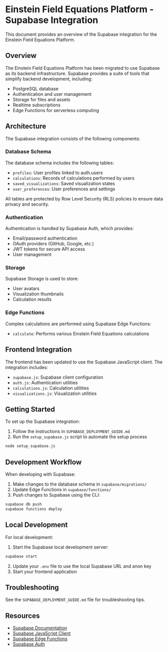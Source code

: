 # Einstein Field Equations Platform - Supabase Integration

This document provides an overview of the Supabase integration for the Einstein Field Equations Platform.

## Overview

The Einstein Field Equations Platform has been migrated to use Supabase as its backend infrastructure. Supabase provides a suite of tools that simplify backend development, including:

- PostgreSQL database
- Authentication and user management
- Storage for files and assets
- Realtime subscriptions
- Edge Functions for serverless computing

## Architecture

The Supabase integration consists of the following components:

### Database Schema

The database schema includes the following tables:

- `profiles`: User profiles linked to auth.users
- `calculations`: Records of calculations performed by users
- `saved_visualizations`: Saved visualization states
- `user_preferences`: User preferences and settings

All tables are protected by Row Level Security (RLS) policies to ensure data privacy and security.

### Authentication

Authentication is handled by Supabase Auth, which provides:

- Email/password authentication
- OAuth providers (GitHub, Google, etc.)
- JWT tokens for secure API access
- User management

### Storage

Supabase Storage is used to store:

- User avatars
- Visualization thumbnails
- Calculation results

### Edge Functions

Complex calculations are performed using Supabase Edge Functions:

- `calculate`: Performs various Einstein Field Equations calculations

## Frontend Integration

The frontend has been updated to use the Supabase JavaScript client. The integration includes:

- `supabase.js`: Supabase client configuration
- `auth.js`: Authentication utilities
- `calculations.js`: Calculation utilities
- `visualizations.js`: Visualization utilities

## Getting Started

To set up the Supabase integration:

1. Follow the instructions in `SUPABASE_DEPLOYMENT_GUIDE.md`
2. Run the `setup_supabase.js` script to automate the setup process

```bash
node setup_supabase.js
```

## Development Workflow

When developing with Supabase:

1. Make changes to the database schema in `supabase/migrations/`
2. Update Edge Functions in `supabase/functions/`
3. Push changes to Supabase using the CLI:

```bash
supabase db push
supabase functions deploy
```

## Local Development

For local development:

1. Start the Supabase local development server:

```bash
supabase start
```

2. Update your `.env` file to use the local Supabase URL and anon key
3. Start your frontend application

## Troubleshooting

See the `SUPABASE_DEPLOYMENT_GUIDE.md` file for troubleshooting tips.

## Resources

- [Supabase Documentation](https://supabase.com/docs)
- [Supabase JavaScript Client](https://supabase.com/docs/reference/javascript/introduction)
- [Supabase Edge Functions](https://supabase.com/docs/guides/functions)
- [Supabase Auth](https://supabase.com/docs/guides/auth) 